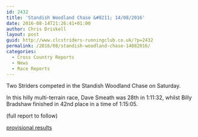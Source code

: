 ```yaml
---
id: 2432
title: 'Standish Woodland Chase &#8211; 14/08/2016'
date: 2016-08-14T21:26:41+01:00
author: Chris Driskell
layout: post
guid: http://www.clcstriders-runningclub.co.uk/?p=2432
permalink: /2016/08/standish-woodland-chase-14082016/
categories:
  - Cross Country Reports
  - News
  - Race Reports
---
```

Two Striders competed in the Standish Woodland Chase on Saturday.

In this hilly multi-terrain race, Dave Smeath was 28th in 1:11:32, whilst Billy Bradshaw finished in 42nd place in a time of 1:15:05.

(full report to follow)

[provisional results](http://www.stroudathleticclub.co.uk/Content/Results/standish_woodland_chase/standish_woodland_chase2016.pdf)